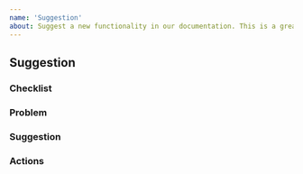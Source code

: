 ```yaml
---
name: 'Suggestion'
about: Suggest a new functionality in our documentation. This is a great way to get feedback from the community!
---
```


## Suggestion

### Checklist

### Problem

<!-- What problem are you basing this suggestion on? -->

### Suggestion

<!-- What would you like to change? -->

### Actions

<!-- What steps should we follow to realize this recommendation? -->
